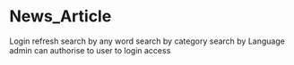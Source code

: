# News_Article
Login
refresh
search by any word
search by category
search by Language
admin can authorise to user to login access
